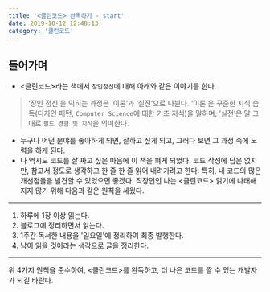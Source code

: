 ```yaml
---
title: '<클린코드> 완독하기 - start'
date: 2019-10-12 12:48:13
category: '클린코드'
---
```

## 들어가며
- <클린코드>라는 책에서 `장인정신`에 대해 아래와 같은 이야기를 한다.

> ‘장인 정신’을 익히는 과정은 ‘이론’과 ‘실전’으로 나뉜다. ‘이론’은 꾸준한 지식 습득(디자인 패턴, `Computer Science`에 대한 기초 지식)을 말하며, ‘실전’은 말 그대로 `필드 경험 및 지식`을 의미한다.

- 누구나 어떤 분야를 좋아하게 되면, 잘하고 싶게 되고, 그러다 보면 그 과정 속에 노력을 하게 된다.
- 나 역시도 코드를 잘 짜고 싶은 마음에 이 책을 펴게 되었다. 코드 작성에 답은 없지만, 참고서 정도로 생각하고 한 줄 한 줄 읽어 내려가려고 한다. 특히, 내 코드의 많은 개선점들을 발견할 수 있었으면 좋겠다. 직장인인 나는 <클린코드> 읽기에 나태해지지 않기 위해 다음과 같은 원칙을 세웠다. 

---

1.  하루에 1장 이상 읽는다.
2.  블로그에 정리하면서 읽는다.
3.  1주간 독서한 내용을 '일요일'에 정리하여 최종 발행한다.
4.  남이 읽을 것이라는 생각으로 글을 정리한다.

---

위 4가지 원칙을 준수하여, <클린코드>를 완독하고, 더 나은 코드를 짤 수 있는 개발자가 되길 바란다.
